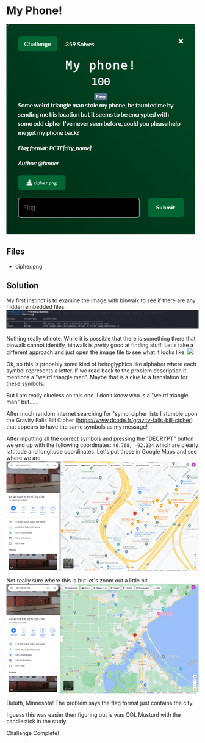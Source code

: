 # My Phone!
![](images/problem.PNG)

## Files
- cipher.png

## Solution
My first instinct is to examine the image with binwalk to see if there are any hidden embedded files.
![](images/ss_00.PNG)

Nothing really of note.  While it is possible that there is something there that binwalk cannot identify, binwalk is *pretty* good at finding stuff.  Let's take a different approach and just open the image file to see what it looks like.
![](images/cipher.png)

Ok, so this is probably some kind of heiroglyphics like alphabet where each symbol represents a letter.  If we read back to the problem description it mentions a "weird triangle man".  Maybe that is a clue to a translation for these symbols.

But I am really clueless on this one.  I don't know who is a "weird triangle man" but......

After much random internet searching for "symol cipher lists I stumble upon the Gravity Falls Bill Cipher (https://www.dcode.fr/gravity-falls-bill-cipher) that appears to have the same symbols as my message!

After inputting all the correct symbols and pressing the "DECRYPT" button we end up with the following coordinates: `46.768, -92.124` which are clearly lattitude and longitude coordinates.  Let's put those in Google Maps and see where we are.
![](images/ss_01.PNG)

Not really sure where this is but let's zoom out a little bit.
![](images/ss_02.PNG)

Duluth, Minnesota!  The problem says the flag format just contains the city.

I guess this was easier then figuring out is was COL Musturd with the candlestick in the study.

Challenge Complete!

